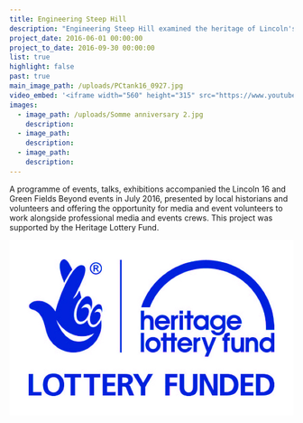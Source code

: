 ```yaml
---
title: Engineering Steep Hill
description: "Engineering Steep Hill examined the heritage of Lincoln's history of tank manufacture through a series of talks and exhibitions by local historians and volunteers, and by offering the opportunity for volunteers to work alongside professional media teams on the Lincoln 16 project"
project_date: 2016-06-01 00:00:00
project_to_date: 2016-09-30 00:00:00
list: true
highlight: false
past: true
main_image_path: /uploads/PCtank16_0927.jpg
video_embed: '<iframe width="560" height="315" src="https://www.youtube.com/embed/XrrQuAjJif8" frameborder="0" allowfullscreen></iframe>  <iframe src="https://player.vimeo.com/video/174977448" width="640" height="360" frameborder="0" webkitallowfullscreen mozallowfullscreen allowfullscreen></iframe> <p><a href="https://vimeo.com/174977448">Green Fields Beyond parade through Lincoln</a> from <a href="https://vimeo.com/rosaproductions">Rosa Productions</a> on <a href="https://vimeo.com">Vimeo</a>.</p> <iframe src="https://player.vimeo.com/video/174964631" width="640" height="360" frameborder="0" webkitallowfullscreen mozallowfullscreen allowfullscreen></iframe> <p><a href="https://vimeo.com/174964631">Green Fields Beyond</a> from <a href="https://vimeo.com/rosaproductions">Rosa Productions</a> on <a href="https://vimeo.com">Vimeo</a>.</p>'
images:
  - image_path: /uploads/Somme anniversary 2.jpg
    description:
  - image_path:
    description:
  - image_path:
    description:
---
```



A programme of events, talks, exhibitions accompanied the Lincoln 16 and Green Fields Beyond events in July 2016, presented by local historians and volunteers and offering the opportunity for media and event volunteers to work alongside professional media and events crews. This project was supported by the Heritage Lottery Fund.

![](/uploads/versions/english-compact-pantone---x----869-535x---.jpg)